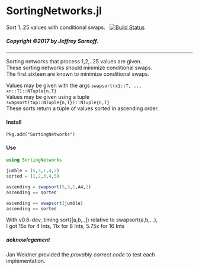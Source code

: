 # SortingNetworks.jl

Sort 1..25 values with conditional swaps.&nbsp;&nbsp; [![Build Status](https://travis-ci.org/JeffreySarnoff/SortingNetworks.jl.svg?branch=master)](https://travis-ci.org/JeffreySarnoff/SortingNetworks.jl)



##### Copyright ©2017 by Jeffrey Sarnoff.
------

Sorting networks that process 1,2,..25 values are given.  
These sorting networks should minimize conditional swaps.  
The first sixteen are known to minimize conditional swaps.  
    
Values may be given with the args  `swapsort(x1::T, .., xn::T)::NTuple{n,T}`  
Values may be given using a tuple  `swapsort(tup::NTuple{n,T})::NTuple{n,T}`  
These sorts return a tuple of values sorted in ascending order.  

#### Install
`Pkg.add("SortingNetworks")`

#### Use
```julia
using SortingNetworks

jumble = (5,3,1,4,2)
sorted = (1,2,3,4,5)

ascending = swapsort(5,3,1,A4,2)
ascending == sorted

ascending == swapsort(jumble)
ascending == sorted
```

With v0.6-dev, timing sort([a,b,..]) relative to swapsort(a,b,...),   
I got 15x for 4 Ints, 11x for 8 Ints, 5.75x for 16 Ints

##### acknowlegement

Jan Weidner provided the *provably correct code* to test each implementation.



